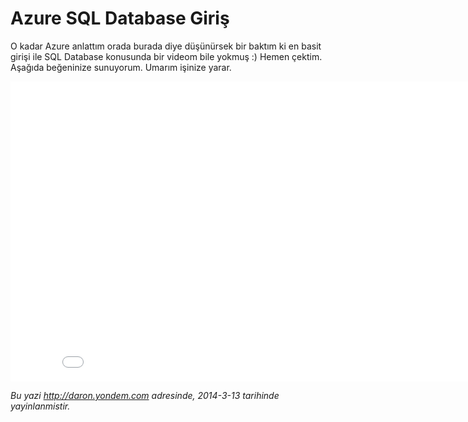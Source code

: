 # Azure SQL Database Giriş
O kadar Azure anlattım orada burada diye düşünürsek bir baktım ki en
basit girişi ile SQL Database konusunda bir videom bile yokmuş :) Hemen
çektim. Aşağıda beğeninize sunuyorum. Umarım işinize yarar.

<iframe width="853" height="480" src="//www.youtube.com/embed/AtgSe3RYlXg" frameborder="0" allowfullscreen></iframe>

*Bu yazi http://daron.yondem.com adresinde, 2014-3-13 tarihinde yayinlanmistir.*
